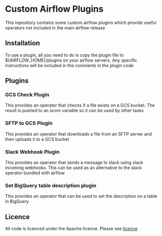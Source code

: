 # Custom Airflow Plugins

This repository contains some custom airflow plugins which provide useful operators not included in the main airflow release

## Installation
To use a plugin, all you need to do is copy the plugin file to ${AIRFLOW_HOME}/plugins on your airflow servers. Any specific instructions will be included in the comments in the plugin code

## Plugins

### GCS Check Plugin
This provides an operator that checks if a file exists on a GCS bucket. The result is pushed to an xcom variable so it can be used by other tasks

### SFTP to GCS Plugin
This provides an operator that downloads a file from an SFTP server and then uploads it to a GCS bucket

### Slack Webhook Plugin
This provides an operator that sends a message to slack using slack incoming webhooks. This can be used as an alternative to the slack operator bundled with airflow

### Set BigQuery table description plugin
This provides an operator that can be used to set the description on a table in BigQuery

## Licence
All code is licenced under the Apache licence. Please see [licence](LICENCE.md)
